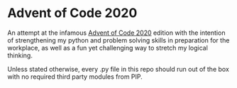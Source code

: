 # Advent of Code 2020

An attempt at the infamous [Advent of Code 2020](https://adventofcode.com/2020) edition with the intention of strengthening my python and problem solving skills in preparation for the workplace, as well as a fun yet challenging way to stretch my logical thinking. 

Unless stated otherwise, every .py file in this repo should run out of the box with no required third party modules from PIP.
